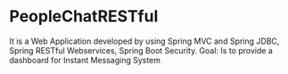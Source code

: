 # PeopleChatRESTful
It is a Web Application developed by using Spring MVC and Spring JDBC, Spring RESTful Webservices, Spring Boot Security.  Goal: Is to provide a dashboard for Instant Messaging System
